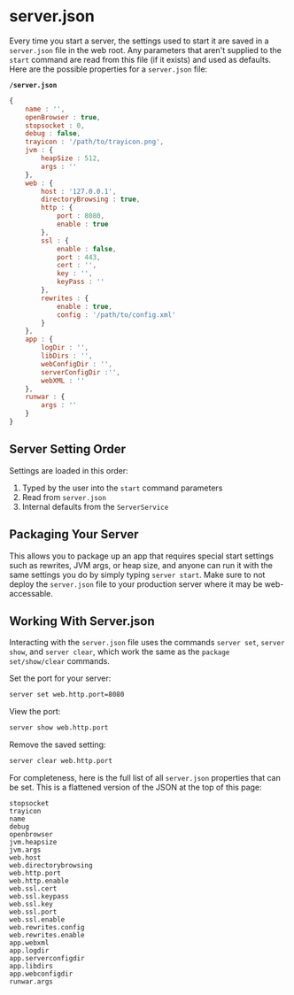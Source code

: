 # server.json

Every time you start a server, the settings used to start it are saved in a `server.json` file in the web root.  Any parameters that aren't supplied to the `start` command are read from this file (if it exists) and used as defaults.  Here are the possible properties for a `server.json` file:

**`/server.json`**
```javascript
{
	name : '',
	openBrowser : true,
	stopsocket : 0,
	debug : false,
	trayicon : '/path/to/trayicon.png',
	jvm : {
		heapSize : 512,
		args : ''
	},
	web : {
		host : '127.0.0.1',				
		directoryBrowsing : true,
		http : {
			port : 8080,
			enable : true
		},
		ssl : {
			enable : false,
			port : 443,
			cert : '',
			key : '',
			keyPass : ''
		},
		rewrites : {
			enable : true,
			config : '/path/to/config.xml'
		}
	},
	app : {
		logDir : '',
		libDirs : '',
		webConfigDir : '',
		serverConfigDir :'',
		webXML : ''
	},
	runwar : {
		args : ''
	}
}
```

## Server Setting Order

Settings are loaded in this order:

1. Typed by the user into the `start` command parameters
2. Read from `server.json`
3. Internal defaults from the `ServerService`

## Packaging Your Server

This allows you to package up an app that requires special start settings such as rewrites, JVM args, or heap size, and anyone can run it with the same settings you do by simply typing `server start`.   Make sure to not deploy the `server.json` file to your production server where it may be web-accessable.

## Working With Server.json

Interacting with the `server.json` file uses the commands `server set`, `server show`, and `server clear`, which work the same as the `package set/show/clear` commands.

Set the port for your server:
```bash
server set web.http.port=8080 
```

View the port:

```bash
server show web.http.port
```

Remove the saved setting:

```bash
server clear web.http.port
```

For completeness, here is the full list of all `server.json` properties that can be set.  This is a flattened version of the JSON at the top of this page:

```
stopsocket
trayicon
name
debug
openbrowser
jvm.heapsize
jvm.args
web.host
web.directorybrowsing
web.http.port
web.http.enable
web.ssl.cert
web.ssl.keypass
web.ssl.key
web.ssl.port
web.ssl.enable	
web.rewrites.config
web.rewrites.enable
app.webxml
app.logdir
app.serverconfigdir
app.libdirs
app.webconfigdir
runwar.args
```